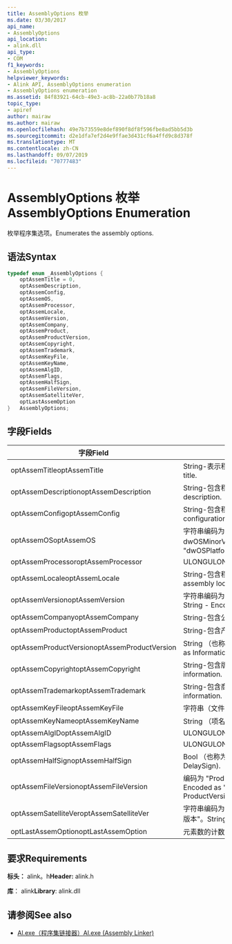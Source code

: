 ```yaml
---
title: AssemblyOptions 枚举
ms.date: 03/30/2017
api_name:
- AssemblyOptions
api_location:
- alink.dll
api_type:
- COM
f1_keywords:
- AssemblyOptions
helpviewer_keywords:
- Alink API, AssemblyOptions enumeration
- AssemblyOptions enumeration
ms.assetid: 84f83921-64cb-49e3-ac8b-22a0b77b18a8
topic_type:
- apiref
author: mairaw
ms.author: mairaw
ms.openlocfilehash: 49e7b73559e8def890f8df8f596fbe8ad5bb5d3b
ms.sourcegitcommit: d2e1dfa7ef2d4e9ffae3d431cf6a4ffd9c8d378f
ms.translationtype: MT
ms.contentlocale: zh-CN
ms.lasthandoff: 09/07/2019
ms.locfileid: "70777483"
---
```

# <a name="assemblyoptions-enumeration"></a><span data-ttu-id="eb224-102">AssemblyOptions 枚举</span><span class="sxs-lookup"><span data-stu-id="eb224-102">AssemblyOptions Enumeration</span></span>
<span data-ttu-id="eb224-103">枚举程序集选项。</span><span class="sxs-lookup"><span data-stu-id="eb224-103">Enumerates the assembly options.</span></span>  
  
## <a name="syntax"></a><span data-ttu-id="eb224-104">语法</span><span class="sxs-lookup"><span data-stu-id="eb224-104">Syntax</span></span>  
  
```cpp  
typedef enum _AssemblyOptions {  
    optAssemTitle = 0,  
    optAssemDescription,  
    optAssemConfig,  
    optAssemOS,  
    optAssemProcessor,  
    optAssemLocale,  
    optAssemVersion,  
    optAssemCompany,  
    optAssemProduct,  
    optAssemProductVersion,  
    optAssemCopyright,  
    optAssemTrademark,  
    optAssemKeyFile,  
    optAssemKeyName,  
    optAssemAlgID,  
    optAssemFlags,  
    optAssemHalfSign,  
    optAssemFileVersion,  
    optAssemSatelliteVer,  
    optLastAssemOption  
}   AssemblyOptions;  
```  
  
## <a name="fields"></a><span data-ttu-id="eb224-105">字段</span><span class="sxs-lookup"><span data-stu-id="eb224-105">Fields</span></span>  
  
|<span data-ttu-id="eb224-106">字段</span><span class="sxs-lookup"><span data-stu-id="eb224-106">Field</span></span>|<span data-ttu-id="eb224-107">描述</span><span class="sxs-lookup"><span data-stu-id="eb224-107">Description</span></span>|  
|-----------|-----------------|  
|<span data-ttu-id="eb224-108">optAssemTitle</span><span class="sxs-lookup"><span data-stu-id="eb224-108">optAssemTitle</span></span>|<span data-ttu-id="eb224-109">String-表示程序集标题。</span><span class="sxs-lookup"><span data-stu-id="eb224-109">String - Represents the assembly title.</span></span>|  
|<span data-ttu-id="eb224-110">optAssemDescription</span><span class="sxs-lookup"><span data-stu-id="eb224-110">optAssemDescription</span></span>|<span data-ttu-id="eb224-111">String-包含程序集说明。</span><span class="sxs-lookup"><span data-stu-id="eb224-111">String - Contains the assembly description.</span></span>|  
|<span data-ttu-id="eb224-112">optAssemConfig</span><span class="sxs-lookup"><span data-stu-id="eb224-112">optAssemConfig</span></span>|<span data-ttu-id="eb224-113">String-包含程序集配置。</span><span class="sxs-lookup"><span data-stu-id="eb224-113">String - Contains the assembly configuration.</span></span>|  
|<span data-ttu-id="eb224-114">optAssemOS</span><span class="sxs-lookup"><span data-stu-id="eb224-114">optAssemOS</span></span>|<span data-ttu-id="eb224-115">字符串编码为： "dwOSPlatformId. dwOSMajorVersion. dwOSMinorVersion"。</span><span class="sxs-lookup"><span data-stu-id="eb224-115">String - Encoded as: "dwOSPlatformId.dwOSMajorVersion.dwOSMinorVersion".</span></span>|  
|<span data-ttu-id="eb224-116">optAssemProcessor</span><span class="sxs-lookup"><span data-stu-id="eb224-116">optAssemProcessor</span></span>|<span data-ttu-id="eb224-117">ULONG</span><span class="sxs-lookup"><span data-stu-id="eb224-117">ULONG</span></span>|  
|<span data-ttu-id="eb224-118">optAssemLocale</span><span class="sxs-lookup"><span data-stu-id="eb224-118">optAssemLocale</span></span>|<span data-ttu-id="eb224-119">String-包含程序集的区域设置。</span><span class="sxs-lookup"><span data-stu-id="eb224-119">String - Contains the assembly locale.</span></span>|  
|<span data-ttu-id="eb224-120">optAssemVersion</span><span class="sxs-lookup"><span data-stu-id="eb224-120">optAssemVersion</span></span>|<span data-ttu-id="eb224-121">字符串编码为："主要版本. 次要版本. 内部版本. 修订版本"。</span><span class="sxs-lookup"><span data-stu-id="eb224-121">String - Encoded as: "Major.Minor.Build.Revision".</span></span>|  
|<span data-ttu-id="eb224-122">optAssemCompany</span><span class="sxs-lookup"><span data-stu-id="eb224-122">optAssemCompany</span></span>|<span data-ttu-id="eb224-123">String-包含公司。</span><span class="sxs-lookup"><span data-stu-id="eb224-123">String - Contains the company.</span></span>|  
|<span data-ttu-id="eb224-124">optAssemProduct</span><span class="sxs-lookup"><span data-stu-id="eb224-124">optAssemProduct</span></span>|<span data-ttu-id="eb224-125">String-包含产品名称。</span><span class="sxs-lookup"><span data-stu-id="eb224-125">String - Contains the product name.</span></span>|  
|<span data-ttu-id="eb224-126">optAssemProductVersion</span><span class="sxs-lookup"><span data-stu-id="eb224-126">optAssemProductVersion</span></span>|<span data-ttu-id="eb224-127">String （也称为 InformationalVersion）。</span><span class="sxs-lookup"><span data-stu-id="eb224-127">String (also known as InformationalVersion).</span></span>|  
|<span data-ttu-id="eb224-128">optAssemCopyright</span><span class="sxs-lookup"><span data-stu-id="eb224-128">optAssemCopyright</span></span>|<span data-ttu-id="eb224-129">String-包含版权信息。</span><span class="sxs-lookup"><span data-stu-id="eb224-129">String - Contains the copyright information.</span></span>|  
|<span data-ttu-id="eb224-130">optAssemTrademark</span><span class="sxs-lookup"><span data-stu-id="eb224-130">optAssemTrademark</span></span>|<span data-ttu-id="eb224-131">String-包含商标信息。</span><span class="sxs-lookup"><span data-stu-id="eb224-131">String - Contains the trademark information.</span></span>|  
|<span data-ttu-id="eb224-132">optAssemKeyFile</span><span class="sxs-lookup"><span data-stu-id="eb224-132">optAssemKeyFile</span></span>|<span data-ttu-id="eb224-133">字符串（文件名）。</span><span class="sxs-lookup"><span data-stu-id="eb224-133">String (file name).</span></span>|  
|<span data-ttu-id="eb224-134">optAssemKeyName</span><span class="sxs-lookup"><span data-stu-id="eb224-134">optAssemKeyName</span></span>|<span data-ttu-id="eb224-135">String （项名称）。</span><span class="sxs-lookup"><span data-stu-id="eb224-135">String (The key name).</span></span>|  
|<span data-ttu-id="eb224-136">optAssemAlgID</span><span class="sxs-lookup"><span data-stu-id="eb224-136">optAssemAlgID</span></span>|<span data-ttu-id="eb224-137">ULONG</span><span class="sxs-lookup"><span data-stu-id="eb224-137">ULONG</span></span>|  
|<span data-ttu-id="eb224-138">optAssemFlags</span><span class="sxs-lookup"><span data-stu-id="eb224-138">optAssemFlags</span></span>|<span data-ttu-id="eb224-139">ULONG</span><span class="sxs-lookup"><span data-stu-id="eb224-139">ULONG</span></span>|  
|<span data-ttu-id="eb224-140">optAssemHalfSign</span><span class="sxs-lookup"><span data-stu-id="eb224-140">optAssemHalfSign</span></span>|<span data-ttu-id="eb224-141">Bool （也称为 DelaySign）。</span><span class="sxs-lookup"><span data-stu-id="eb224-141">Bool (Also known as DelaySign).</span></span>|  
|<span data-ttu-id="eb224-142">optAssemFileVersion</span><span class="sxs-lookup"><span data-stu-id="eb224-142">optAssemFileVersion</span></span>|<span data-ttu-id="eb224-143">编码为 "ProductVersion" 的字符串，与 "" 相同。</span><span class="sxs-lookup"><span data-stu-id="eb224-143">String - Encoded as "Major.Minor.Build.Revision"--same as ProductVersion.</span></span>|  
|<span data-ttu-id="eb224-144">optAssemSatelliteVer</span><span class="sxs-lookup"><span data-stu-id="eb224-144">optAssemSatelliteVer</span></span>|<span data-ttu-id="eb224-145">字符串编码为 "主要版本. 次要版本. 内部版本. 内部版本. 修订版本"。</span><span class="sxs-lookup"><span data-stu-id="eb224-145">String - Encoded as "Major.Minor.Build.Revision".</span></span>|  
|<span data-ttu-id="eb224-146">optLastAssemOption</span><span class="sxs-lookup"><span data-stu-id="eb224-146">optLastAssemOption</span></span>|<span data-ttu-id="eb224-147">元素数的计数器。</span><span class="sxs-lookup"><span data-stu-id="eb224-147">A counter of the number of elements.</span></span>|  
  
## <a name="requirements"></a><span data-ttu-id="eb224-148">要求</span><span class="sxs-lookup"><span data-stu-id="eb224-148">Requirements</span></span>  
 <span data-ttu-id="eb224-149">**标头：** alink。h</span><span class="sxs-lookup"><span data-stu-id="eb224-149">**Header:** alink.h</span></span>  
  
 <span data-ttu-id="eb224-150">**库**： alink</span><span class="sxs-lookup"><span data-stu-id="eb224-150">**Library**: alink.dll</span></span>  
  
## <a name="see-also"></a><span data-ttu-id="eb224-151">请参阅</span><span class="sxs-lookup"><span data-stu-id="eb224-151">See also</span></span>

- [<span data-ttu-id="eb224-152">Al.exe（程序集链接器）</span><span class="sxs-lookup"><span data-stu-id="eb224-152">Al.exe (Assembly Linker)</span></span>](../../tools/al-exe-assembly-linker.md)
